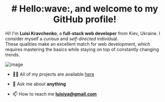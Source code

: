 

<h1 align="center"># Hello:wave:, and welcome to my GitHub profile! </h1>


Hi! I'm **Luisi Kravchenko**, a **full-stack web developer** from Kiev, Ukraine.  I consider myself a *curious* and *self-directed* individual.  
These qualities make an excellent match for web development, which requires mastering the basics while staying on top of constantly changing trends.

![image](https://github.com/saadeghi/saadeghi/blob/master/dino.gif)


- 👨‍💻 All of my projects are available  [here](https://github.com/luisiya?tab=projects)

- 💬 Ask me about **anything**

- 📫 How to reach me **luisiya@gmail.com**



